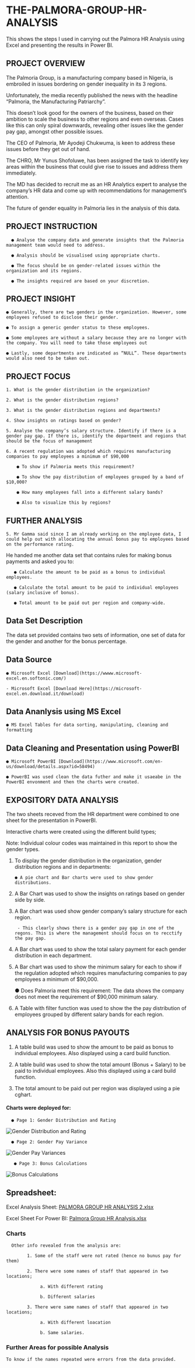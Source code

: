 # THE-PALMORA-GROUP-HR-ANALYSIS
This shows the steps I used in carrying out the Palmora HR Analysis using Excel and presenting the results in Power BI.

## PROJECT OVERVIEW

The Palmoria Group, is a manufacturing company based in Nigeria, is embroiled in issues bordering on gender inequality in its 3 regions.

Unfortunately, the media recently published the news with the headline “Palmoria, the Manufacturing Patriarchy”. 

This doesn’t look good for the owners of the business, based on their ambition to scale the business to other regions and even overseas. Cases like this can only spiral downwards, revealing other issues like the gender pay gap, amongst other possible issues. 

The CEO of Palmoria, Mr Ayodeji Chukwuma, is keen to address these issues before they get out of hand. 

The CHRO, Mr Yunus Shofoluwe, has been assigned the task to identify key areas within the business that could give rise to issues and address them immediately.

The MD has decided to recruit me as an HR Analytics expert to analyse the company’s HR data and come up with recommendations for management’s attention.

The future of gender equality in Palmoria lies in the analysis of this data.

## PROJECT INSTRUCTION

      ● Analyse the company data and generate insights that the Palmoria management team would need to address.
     
      ● Analysis should be visualised using appropriate charts.
     
      ● The focus should be on gender-related issues within the organization and its regions.
     
      ● The insights required are based on your discretion.

## PROJECT INSIGHT

    ● Generally, there are two genders in the organization. However, some employees refused to disclose their gender.
    
    ● To assign a generic gender status to these employees.
    
    ● Some employees are without a salary because they are no longer with the company. You will need to take those employees out
    
    ● Lastly, some departments are indicated as “NULL”. These departments would also need to be taken out.

## PROJECT FOCUS
    1. What is the gender distribution in the organization?
    
    2. What is the gender distribution regions?
    
    3. What is the gender distribution regions and departments?
    
    4. Show insights on ratings based on gender?
    
    5. Analyse the company’s salary structure. Identify if there is a gender pay gap. If there is, identify the department and regions that should be the focus of management
    
    6. A recent regulation was adopted which requires manufacturing companies to pay employees a minimum of $90,000
    
        ● To show if Palmoria meets this requirement?
        
        ● To show the pay distribution of employees grouped by a band of $10,000?
        
        ● How many employees fall into a different salary bands?
        
        ● Also to visualize this by regions?

## FURTHER ANALYSIS

    5. Mr Gamma said since I am already working on the employee data, I could help out with allocating the annual bonus pay to employees based on the performance rating. 
    
He handed me another data set that contains rules for making bonus payments and asked you to:
    
       ● Calculate the amount to be paid as a bonus to individual employees.
            
       ● Calculate the total amount to be paid to individual employees (salary inclusive of bonus).
            
       ● Total amount to be paid out per region and company-wide.
            
## Data Set Description

The data set provided contains two sets of information, one set of data for the gender and another for the bonus percentage.

## Data Source

    ● Microsoft Excel [Download](https://wwww.microsoft-excel.en.softonic.com/)

    - Microsoft Excel [Download Here](https://microsoft-excel.en.download.it/download)
    
      
## Data Ananlysis using MS Excel

    ● MS Excel Tables for data sorting, manipulating, cleaning and formatting
   
## Data Cleaning and Presentation using PowerBI

    ● Microsoft PowerBI [Download](https://www.microsoft.com/en-us/download/details.aspx?id=58494)
   
    ● PowerBI was used clean the data futher and make it usaeabe in the PowerBI envonment and then the charts were created.
     
## EXPOSITORY DATA ANALYSIS
The two sheets receved from the HR department were combined to one sheet for the presentation in PowerBI.

Interactive charts were created using the different build types;

Note: Individual colour codes was maintained in this report to show the gender types.

  1. To display the gender distribution in the organization, gender distribution regions and in departments:

         ● A pie chart and Bar charts were used to show gender distributions.
    
  2. A Bar Chart was used to show the insights on ratings based on gender side by side.
        
  3. A Bar chart was used show gender company’s salary structure for each region.
     
          - This clearly shows there is a gender pay gap in one of the regons. This is where the management should focus on to recctify the pay gap.

  5. A Bar chart was used to show the total salary payment for each gender distribution in each department.
     
  6. A Bar chart was used to show the minimum salary for each to show if the regulation adopted which requires manufacturing companies to pay employees a minimum of $90,000.

      ● Does Palmoria meet this requirement: The data shows the company does not meet the requirement of $90,000 minimum salary.

  7. A Table with filter function was used to show the the pay distribution of employees grouped by different salary bands for each region.

## ANALYSIS FOR BONUS PAYOUTS
   
  1. A table build was used to show the amount to be paid as bonus to individual employees. Also displayed using a card build function.
        
  2. A table build was used to show the total amount (Bonus + Salary) to be paid to individual employees. Also this displayed using a card build function.
  
  3. The total amount to be paid out per region was displayed using a pie cghart.
     
#### Charts were deployed for:

      ● Page 1: Gender Distribution and Rating
![Gender Distribution and Rating](https://github.com/user-attachments/assets/3aa684cb-06bd-4548-a980-5d1b42aa2ea8)

      ● Page 2: Gender Pay Variance
     
![Gender Pay Variances](https://github.com/user-attachments/assets/889bae21-581f-4766-852c-d9e296241f91)

       ● Page 3: Bonus Calculations
    
![Bonus Calculations](https://github.com/user-attachments/assets/c6875286-9d8b-4b4d-b764-5204a95f14b4)

## Spreadsheet: 
     
Excel Analysis Sheet: [PALMORA GROUP HR ANALYSIS 2.xlsx](https://github.com/user-attachments/files/21236066/PALMORA.GROUP.HR.ANALYSIS.2.xlsx)

Excel Sheet For Power BI: [Palmora Group HR Analysis.xlsx](https://github.com/user-attachments/files/21235964/Palmora.Group.HR.Analysis.xlsx)

### Charts
      Other info revealed from the analysis are:
      
            1. Some of the staff were not rated (hence no bunus pay for them)
            
            2. There were some names of staff that appeared in two locations;
            
                 a. With different rating
                 
                 b. Different salaries

            3. There were same names of staff that appeared in two locations;
            
                 a. With different loacation
                 
                 b. Same salaries.

### Further Areas for possible Analysis

    To know if the names repeated were errors from the data provided.
